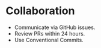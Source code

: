 # Collaboration
- Communicate via GitHub issues.
- Review PRs within 24 hours.
- Use Conventional Commits.